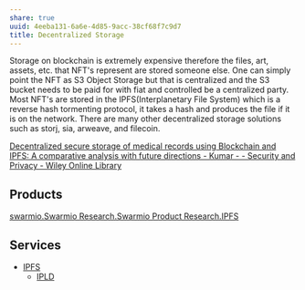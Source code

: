 ```yaml
---
share: true
uuid: 4eeba131-6a6e-4d85-9acc-38cf68f7c9d7
title: Decentralized Storage
---
```

Storage on blockchain is extremely expensive therefore the files, art,
assets, etc. that NFT's represent are stored someone else. One can
simply point the NFT as S3 Object Storage but that is centralized and
the S3 bucket needs to be paid for with fiat and controlled be a
centralized party. Most NFT's are stored in the IPFS(Interplanetary File
System) which is a reverse hash tormenting protocol, it takes a hash and
produces the file if it is on the network. There are many other
decentralized storage solutions such as storj, sia, arweave, and
filecoin.

[Decentralized secure storage of medical records using Blockchain and IPFS: A comparative analysis with future directions - Kumar - - Security and Privacy - Wiley Online Library](https://onlinelibrary.wiley.com/doi/full/10.1002/spy2.162)

## Products

[swarmio.Swarmio Research.Swarmio Product Research.IPFS](/undefined)

## Services



* [IPFS](/undefined)
	* [IPLD](/undefined)